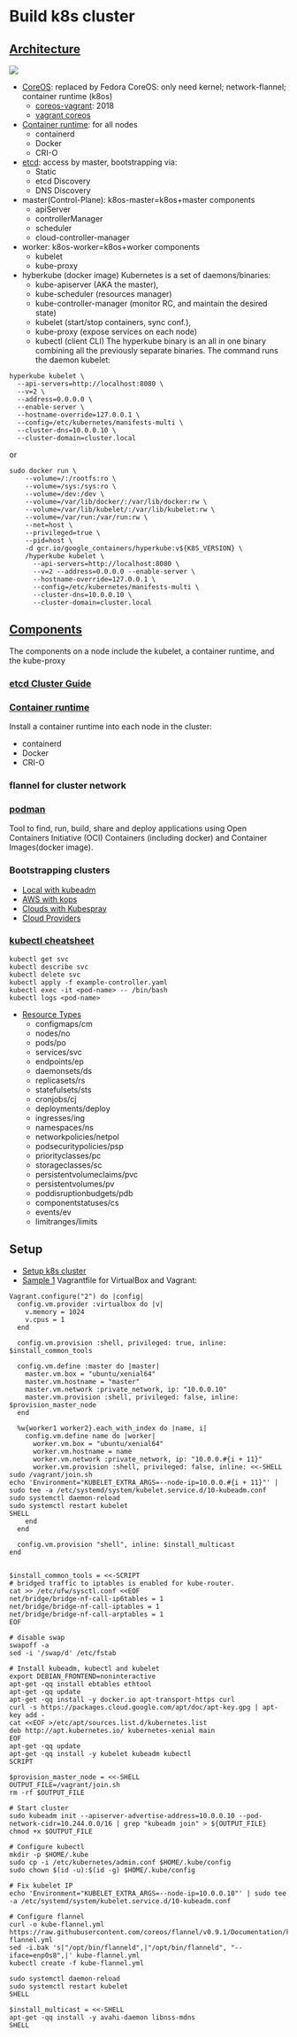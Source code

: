 # Build k8s cluster
## [Architecture]()
![](https://d33wubrfki0l68.cloudfront.net/2475489eaf20163ec0f54ddc1d92aa8d4c87c96b/e7c81/images/docs/components-of-kubernetes.svg)
- [CoreOS](https://getfedora.org/coreos?stream=stable): replaced by Fedora CoreOS: only need kernel; network-flannel; container runtime (k8os)
    - [coreos-vagrant](https://github.com/coreos/coreos-vagrant): 2018
    - [vagrant coreos](https://github.com/meltwater/vagrant-coreos)
- [Container runtime]((https://kubernetes.io/docs/setup/production-environment/container-runtimes/)): for all nodes
    - containerd
    - Docker
    - CRI-O
- [etcd](https://github.com/etcd-io/etcd/blob/release-3.4/Documentation/op-guide/clustering.md): access by master, bootstrapping via:
    - Static
    - etcd Discovery
    - DNS Discovery
- master(Control-Plane): k8os-master=k8os+master components
    - apiServer
    - controllerManager
    - scheduler
    - cloud-controller-manager
- worker: k8os-worker=k8os+worker components
    - kubelet
    - kube-proxy 
- hyberkube (docker image) 
Kubernetes is a set of daemons/binaries:
    - kube-apiserver (AKA the master),
    - kube-scheduler (resources manager)
    - kube-controller-manager (monitor RC, and maintain the desired state)
    - kubelet (start/stop containers, sync conf.),
    - kube-proxy (expose services on each node)
    - kubectl (client CLI)
The hyperkube binary is an all in one binary combining all the previously separate binaries. 
The command runs the daemon kubelet:
```
hyperkube kubelet \
  --api-servers=http://localhost:8080 \
  --v=2 \
  --address=0.0.0.0 \
  --enable-server \
  --hostname-override=127.0.0.1 \
  --config=/etc/kubernetes/manifests-multi \
  --cluster-dns=10.0.0.10 \
  --cluster-domain=cluster.local
```
or
```
sudo docker run \
    --volume=/:/rootfs:ro \
    --volume=/sys:/sys:ro \
    --volume=/dev:/dev \
    --volume=/var/lib/docker/:/var/lib/docker:rw \
    --volume=/var/lib/kubelet/:/var/lib/kubelet:rw \
    --volume=/var/run:/var/run:rw \
    --net=host \
    --privileged=true \
    --pid=host \
    -d gcr.io/google_containers/hyperkube:v${K8S_VERSION} \
    /hyperkube kubelet \
      --api-servers=http://localhost:8080 \
      --v=2 --address=0.0.0.0 --enable-server \
      --hostname-override=127.0.0.1 \
      --config=/etc/kubernetes/manifests-multi \
      --cluster-dns=10.0.0.10 \
      --cluster-domain=cluster.local
```

## [Components](https://kubernetes.io/docs/concepts/overview/components/)
The components on a node include the kubelet, a container runtime, and the kube-proxy

### [etcd Cluster Guide](https://github.com/etcd-io/etcd/blob/release-3.4/Documentation/op-guide/clustering.md)

### [Container runtime](https://kubernetes.io/docs/setup/production-environment/container-runtimes/)
Install a container runtime into each node in the cluster:
- containerd
- Docker
- CRI-O

### flannel for cluster network

### [podman](http://docs.podman.io/en/latest/)
 Tool to find, run, build, share and deploy applications using Open Containers Initiative (OCI) Containers (including docker) and Container Images(docker image).



### Bootstrapping clusters
- [Local with kubeadm](https://kubernetes.io/docs/setup/production-environment/tools/kubeadm/)
- [AWS with kops](https://kubernetes.io/docs/setup/production-environment/tools/kops/)
- [Clouds with Kubespray](https://kubernetes.io/docs/setup/production-environment/tools/kubespray/)
- [Cloud Providers](https://kubernetes.io/docs/setup/production-environment/turnkey-solutions/)

### [kubectl cheatsheet](https://kubernetes.io/docs/reference/kubectl/cheatsheet/)
```
kubectl get svc
kubectl describe svc
kubectl delete svc
kubectl apply -f example-controller.yaml
kubectl exec -it <pod-name> -- /bin/bash
kubectl logs <pod-name>
```
- [Resource Types](https://kubernetes.io/docs/reference/kubectl/overview/#resource-types)
    - configmaps/cm
    - nodes/no
    - pods/po
    - services/svc
    - endpoints/ep
    - daemonsets/ds
    - replicasets/rs	
    - statefulsets/sts
    - cronjobs/cj
    - deployments/deploy
    - ingresses/ing
    - namespaces/ns
    - networkpolicies/netpol
    - podsecuritypolicies/psp
    - priorityclasses/pc
    - storageclasses/sc
    - persistentvolumeclaims/pvc
    - persistentvolumes/pv
    - poddisruptionbudgets/pdb
    - componentstatuses/cs
    - events/ev
    - limitranges/limits


## Setup
- [Setup k8s cluster](https://medium.com/swlh/setup-own-kubernetes-cluster-via-virtualbox-99a82605bfcc)
- [Sample 1](https://gist.github.com/danielepolencic/ef4ddb763fd9a18bf2f1eaaa2e337544)
Vagrantfile for VirtualBox and Vagrant: 
```
Vagrant.configure("2") do |config|
  config.vm.provider :virtualbox do |v|
    v.memory = 1024
    v.cpus = 1
  end

  config.vm.provision :shell, privileged: true, inline: $install_common_tools

  config.vm.define :master do |master|
    master.vm.box = "ubuntu/xenial64"
    master.vm.hostname = "master"
    master.vm.network :private_network, ip: "10.0.0.10"
    master.vm.provision :shell, privileged: false, inline: $provision_master_node
  end

  %w{worker1 worker2}.each_with_index do |name, i|
    config.vm.define name do |worker|
      worker.vm.box = "ubuntu/xenial64"
      worker.vm.hostname = name
      worker.vm.network :private_network, ip: "10.0.0.#{i + 11}"
      worker.vm.provision :shell, privileged: false, inline: <<-SHELL
sudo /vagrant/join.sh
echo 'Environment="KUBELET_EXTRA_ARGS=--node-ip=10.0.0.#{i + 11}"' | sudo tee -a /etc/systemd/system/kubelet.service.d/10-kubeadm.conf
sudo systemctl daemon-reload
sudo systemctl restart kubelet
SHELL
    end
  end

  config.vm.provision "shell", inline: $install_multicast
end


$install_common_tools = <<-SCRIPT
# bridged traffic to iptables is enabled for kube-router.
cat >> /etc/ufw/sysctl.conf <<EOF
net/bridge/bridge-nf-call-ip6tables = 1
net/bridge/bridge-nf-call-iptables = 1
net/bridge/bridge-nf-call-arptables = 1
EOF

# disable swap
swapoff -a
sed -i '/swap/d' /etc/fstab

# Install kubeadm, kubectl and kubelet
export DEBIAN_FRONTEND=noninteractive
apt-get -qq install ebtables ethtool
apt-get -qq update
apt-get -qq install -y docker.io apt-transport-https curl
curl -s https://packages.cloud.google.com/apt/doc/apt-key.gpg | apt-key add -
cat <<EOF >/etc/apt/sources.list.d/kubernetes.list
deb http://apt.kubernetes.io/ kubernetes-xenial main
EOF
apt-get -qq update
apt-get -qq install -y kubelet kubeadm kubectl
SCRIPT

$provision_master_node = <<-SHELL
OUTPUT_FILE=/vagrant/join.sh
rm -rf $OUTPUT_FILE

# Start cluster
sudo kubeadm init --apiserver-advertise-address=10.0.0.10 --pod-network-cidr=10.244.0.0/16 | grep "kubeadm join" > ${OUTPUT_FILE}
chmod +x $OUTPUT_FILE

# Configure kubectl
mkdir -p $HOME/.kube
sudo cp -i /etc/kubernetes/admin.conf $HOME/.kube/config
sudo chown $(id -u):$(id -g) $HOME/.kube/config

# Fix kubelet IP
echo 'Environment="KUBELET_EXTRA_ARGS=--node-ip=10.0.0.10"' | sudo tee -a /etc/systemd/system/kubelet.service.d/10-kubeadm.conf

# Configure flannel
curl -o kube-flannel.yml https://raw.githubusercontent.com/coreos/flannel/v0.9.1/Documentation/kube-flannel.yml
sed -i.bak 's|"/opt/bin/flanneld",|"/opt/bin/flanneld", "--iface=enp0s8",|' kube-flannel.yml
kubectl create -f kube-flannel.yml

sudo systemctl daemon-reload
sudo systemctl restart kubelet
SHELL

$install_multicast = <<-SHELL
apt-get -qq install -y avahi-daemon libnss-mdns
SHELL
```
